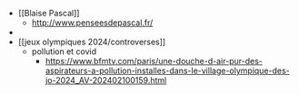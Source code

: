 - [[Blaise Pascal]]
	- http://www.penseesdepascal.fr/
-
- [[jeux olympiques 2024/controverses]]
	- pollution et covid
		- https://www.bfmtv.com/paris/une-douche-d-air-pur-des-aspirateurs-a-pollution-installes-dans-le-village-olympique-des-jo-2024_AV-202402100159.html